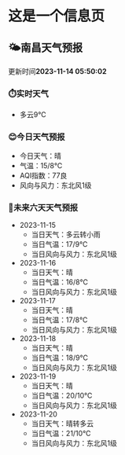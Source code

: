 # 这是一个信息页 
## 🌤️**南昌**天气预报
更新时间**2023-11-14 05:50:02**
### ⏱️实时天气
- 多云9℃
### 😊今日天气预报
- 今日天气：晴
- 气温：15/8℃
- AQI指数：77良
- 风向与风力：东北风1级
### 🤩未来六天天气预报
- 2023-11-15
  - 当日天气：多云转小雨
  - 当日气温：17/9℃
  - 当日风向与风力：东北风1级
- 2023-11-16
  - 当日天气：晴
  - 当日气温：16/8℃
  - 当日风向与风力：东北风1级
- 2023-11-17
  - 当日天气：晴
  - 当日气温：17/8℃
  - 当日风向与风力：东北风1级
- 2023-11-18
  - 当日天气：晴
  - 当日气温：18/9℃
  - 当日风向与风力：东北风1级
- 2023-11-19
  - 当日天气：晴
  - 当日气温：20/10℃
  - 当日风向与风力：东北风1级
- 2023-11-20
  - 当日天气：晴转多云
  - 当日气温：21/10℃
  - 当日风向与风力：东北风1级

